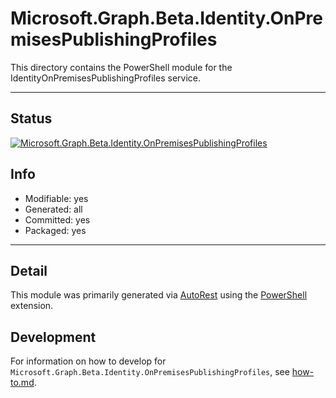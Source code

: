 <!-- region Generated -->
# Microsoft.Graph.Beta.Identity.OnPremisesPublishingProfiles
This directory contains the PowerShell module for the IdentityOnPremisesPublishingProfiles service.

---
## Status
[![Microsoft.Graph.Beta.Identity.OnPremisesPublishingProfiles](https://img.shields.io/powershellgallery/v/Microsoft.Graph.Beta.Identity.OnPremisesPublishingProfiles.svg?style=flat-square&label=Microsoft.Graph.Beta.Identity.OnPremisesPublishingProfiles "Microsoft.Graph.Beta.Identity.OnPremisesPublishingProfiles")](https://www.powershellgallery.com/packages/Microsoft.Graph.Beta.Identity.OnPremisesPublishingProfiles/)

## Info
- Modifiable: yes
- Generated: all
- Committed: yes
- Packaged: yes

---
## Detail
This module was primarily generated via [AutoRest](https://github.com/Azure/autorest) using the [PowerShell](https://github.com/Azure/autorest.powershell) extension.

## Development
For information on how to develop for `Microsoft.Graph.Beta.Identity.OnPremisesPublishingProfiles`, see [how-to.md](how-to.md).
<!-- endregion -->
